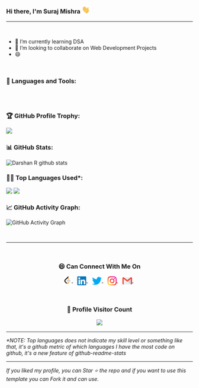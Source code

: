 ### Hi there, I'm Suraj Mishra <img src="https://github.com/surajmishra7241/surajmishra7241/blob/master/Assets/Hi.gif" width="22px">

---

<br />

- 🌱 I’m currently learning DSA
- 👯 I’m looking to collaborate on Web Development Projects
- 😄 
<!-- - ⚡ Fun fact: I'm in confusion, can you help me to choose the color for the website design -->

<br />


### 🧰 Languages and Tools:

<!-- <img align="left" alt="HTML5" width="26px" src="https://github.com/surajmishra7241/SURAJMISHRA7241/blob/master/Assets/html.png" />
<img align="left" alt="CSS3" width="26px" src="https://github.com/surajmishra7241/surajmishra7241/blob/master/Assets/css.png" />
<img align="left" alt="JavaScript" width="26px" src="https://github.com/surajmishra7241/surajmishra7241/blob/master/Assets/javascript.svg" />
<img align="left" alt="React" width="26px" src="https://github.com/surajmishra7241/surajmishra7241/blob/master/Assets/react-2.svg" />
<img align="left" alt="React" width="26px" src="https://github.com/surajmishra7241/surajmishra7241/blob/master/Assets/redux.svg" />
<img align="left" alt="React" width="26px" src="https://github.com/surajmishra7241/surajmishra7241/blob/master/Assets/graphql.svg" />
<img align="left" alt="Node.js" width="26px" src="https://github.com/surajmishra7241/surajmishra7241/blob/master/Assets/nodejs-icon.svg" />
<img align="left" alt="React" width="26px" src="https://github.com/surajmishra7241/surajmishra7241/blob/master/Assets/mongodb-icon-1.svg" />
<img align="left" alt="C" width="26px" src="https://github.com/surajmishra7241/surajmishra7241/blob/master/Assets/c.png" />
<img align="left" alt="C++" width="26px" src="https://github.com/surajmishra7241/surajmishra7241/blob/master/Assets/c.svg" />

<img align="left" alt="Visual Studio Code" width="26px" src="https://github.com/surajmishra7241/surajmishra7241/blob/master/Assets/visual-studio-code.png" />
<img align="left" alt="Git" width="26px" src="https://github.com/surajmishra7241/surajmishra7241/blob/master/Assets/git-icon.svg" />

<img align="left" alt="postman" width="26px" border = "1px solid white"  color = "red" src="https://github.com/surajmishra7241/surajmishra7241/blob/master/Assets/hello.png" />
 -->
<br />
<br />


<!-- Profile Trophy -->
### 🏆 GitHub Profile Trophy:
<a href="https://github.com/ryo-ma/github-profile-trophy">
  <img width=800 src="https://github-profile-trophy.vercel.app/?username=surajmishra7241&column=8&theme=darkhub&no-frame=true&no-bg=true"/>
</a>


<!--   Stats -->
### 📊 GitHub Stats:
![Darshan R github stats](https://github-readme-stats.vercel.app/api?username=surajmishra7241&theme=nord&show_icons=true&count_private=true)
  
  
<!--   Top Languages Using -->
### 👨‍💻 Top Languages Used*:
![](https://github-profile-summary-cards.vercel.app/api/cards/repos-per-language?username=surajmishra7241&theme=nord_dark)
![](https://github-profile-summary-cards.vercel.app/api/cards/most-commit-language?username=surajmishra7241&theme=nord_dark)


<!--   GitHub stats graph -->
### 📈 GitHub Activity Graph:
 ![GitHub Activity Graph](https://activity-graph.herokuapp.com/graph?username=surajmishra7241&theme=github)

 <br> 
 
 <hr>
 
 <br>

  <div align="center">
  <h3><b>😄 Can Connect With Me On</b></h3>
  </div>
<p align="center">
<a href="https://www.leetcode.com/surajmishra7241" target="_blank">
  <img align="center" alt="Suraj Mishra | Portfolio" width="24px" src="https://github.com/SatYu26/SatYu26/blob/master/Assets/leetcode.png" />
</a> &nbsp;&nbsp;
<a href="https://www.linkedin.com/in/surajmishra7241/" target="_blank">
  <img align="center" alt="Suraj Mishra | Linkedin" width="24px" src="https://github.com/SatYu26/SatYu26/blob/master/Assets/Linkedin.svg" />
</a> &nbsp;&nbsp;
<a href="https://twitter.com/SurajMi12946065" target="_blank">
  <img align="center" alt="Suraj Mishra | Twitter" width="26px" src="https://github.com/SatYu26/SatYu26/blob/master/Assets/Twitter.svg" />
</a> &nbsp;&nbsp;
<a href="https://www.instagram.com/__nishank__mishra__/" target= "_blank">
  <img align="center" alt="Suraj Mishra | Instagram" width="24px" src="https://github.com/SatYu26/SatYu26/blob/master/Assets/Instagram.svg" />
</a> &nbsp;&nbsp;
<a href="mailto:surajmishra.sm797@gmail.com" target="_blank">
  <img align="center" alt="Suraj Mishra | Gmail" width="26px" src="https://github.com/SatYu26/SatYu26/blob/master/Assets/Gmail.svg" />
</a> &nbsp;&nbsp;
<!-- <a href="https://drive.google.com/file/d/1c6BS_cJqW9JwrqOfVH-3DgqkzeyZ9NXA/view">
    <img align="center" alt="Suraj Mishra | Resume" width="24px" src="https://github.com/SatYu26/SatYu26/blob/master/Assets/resume.png" />
</a> &nbsp;&nbsp; -->
<p>
  
<br>
  
<div align=center>
  <h3><b>📍 Profile Visitor Count</b></h3>
</div>
    
<!-- retro visitor counter -->  
<p align="center" >   
  <img src="https://profile-counter.glitch.me/surajmishra7241/count.svg" />  
</p>
   
  ---
  *\*NOTE: Top languages does not indicate my skill level or something like that, it's a github metric of which languages I have the most code on github, it's a new feature of github-readme-stats*
  
  ---
  *If you liked my profile, you can Star ⭐ the repo and if you want to use this template you can Fork it and can use.*
  
